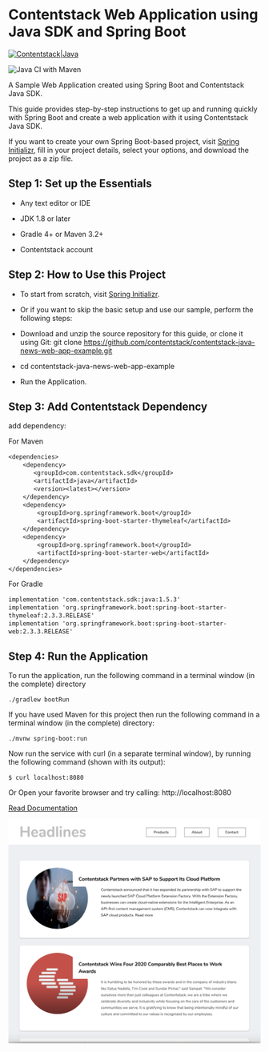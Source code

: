 # Contentstack Web Application using Java SDK and Spring Boot

[![Contentstack|Java](https://images.contentstack.io/v3/assets/blt1d5d06b3b390a9b9/blt407a9a1894c64f39/6763ab40197ecab804ce33d7/java.svg)](https://www.contentstack.com/docs/developers/sdks/content-delivery-sdk/java/)

![Java CI with Maven](https://github.com/contentstack/contentstack-java-news-web-app-example/workflows/Java%20CI%20with%20Maven/badge.svg)

A Sample Web Application created using Spring Boot and Contentstack Java SDK.

This guide provides step-by-step instructions to get up and running quickly with Spring Boot and create a web application with it using Contentstack Java SDK.

If you want to create your own Spring Boot-based project, visit [Spring Initializr](https://start.spring.io/), fill in your project details, select your options, and download the project as a zip file.

## Step 1: Set up the Essentials


 - Any text editor or IDE

 - JDK 1.8 or later

 - Gradle 4+ or Maven 3.2+

 - Contentstack account

## Step 2: How to Use this Project

- To start from scratch, visit [Spring Initializr](https://start.spring.io/).

- Or if you want to skip the basic setup and use our sample, perform the following steps:

- Download and unzip the source repository for this guide, or clone it using Git: git clone https://github.com/contentstack/contentstack-java-news-web-app-example.git

- cd contentstack-java-news-web-app-example

- Run the Application.


## Step 3: Add Contentstack Dependency

add dependency:

For Maven

```
<dependencies>
    <dependency>
       <groupId>com.contentstack.sdk</groupId>
       <artifactId>java</artifactId>
       <version><latest></version>
    </dependency>
    <dependency>
        <groupId>org.springframework.boot</groupId>
        <artifactId>spring-boot-starter-thymeleaf</artifactId>
    </dependency>
    <dependency>
        <groupId>org.springframework.boot</groupId>
        <artifactId>spring-boot-starter-web</artifactId>
    </dependency>
</dependencies>
```

For Gradle

```
implementation 'com.contentstack.sdk:java:1.5.3'
implementation 'org.springframework.boot:spring-boot-starter-thymeleaf:2.3.3.RELEASE'
implementation 'org.springframework.boot:spring-boot-starter-web:2.3.3.RELEASE'
```


## Step 4: Run the Application

To run the application, run the following command in a terminal window (in the complete) directory

```
./gradlew bootRun
```

If you have used Maven for this project then run the following command in a terminal window (in the complete) directory:

```
./mvnw spring-boot:run
```


Now run the service with curl (in a separate terminal window), by running the following command (shown with its output):

```
$ curl localhost:8080
```

Or Open your favorite browser and try calling: http://localhost:8080


[Read Documentation](https://www.contentstack.com/docs/developers/sample-apps/build-a-web-application-using-contentstack-java-sdk-and-spring-boot)


![Screenshot](https://github.com/contentstack/contentstack-java-news-web-app-example/blob/master/screenshot.png?raw=true)



